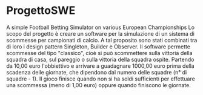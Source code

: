 # ProgettoSWE
A simple Football Betting Simulator on various European Championships
Lo scopo del progetto è creare un software per la simulazione di un sistema di scommesse per campionati di calcio. A tal proposito sono stati combinati tra di loro i design pattern Singleton, Builder e Observer. 
Il software permette scommesse del tipo "classico", cioè si può scommettere sulla vittoria della squadra di casa, sul pareggio o sulla vittoria della squadra ospite. Partendo da 10,00 euro l'obbiettivo e arrivare a guadagnare 1000,00 euro prima della scadenza delle giornate, che dipendono dal numero delle squadre (n° di squadre - 1). Il gioco finisce quando non si ha soldi sufficienti per effettuare una scommessa (meno di 1,00 euro) oppure quando finiscono le giornate. 
